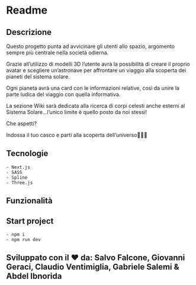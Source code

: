 # Readme

## Descrizione

Questo progetto punta ad avvicinare gli utenti allo spazio, argomento sempre più centrale nella società odierna.

Grazie all’utilizzo di modelli 3D l’utente avrà la possibilità di creare il proprio avatar e scegliere un’astronave per affrontare un viaggio alla scoperta dei pianeti del sistema solare.

Ogni pianeta avrà una card con le informazioni relative, così da unire la parte ludica del viaggio con quella informativa.

La sezione Wiki sarà dedicata alla ricerca di corpi celesti anche esterni al Sistema Solare…l’unico limite è quello posto da noi stessi!

Che aspetti?

Indossa il tuo casco e parti alla scoperta dell’universo🚀🧑‍🚀

## Tecnologie
    - Next.js
    - SASS
    - Spline
    - Three.js
## Funzionalità
##  Start project
    - npm i
    - npm run dev
## Sviluppato con il ❤️ da: Salvo Falcone, Giovanni Geraci, Claudio Ventimiglia, Gabriele Salemi & Abdel Ibnorida